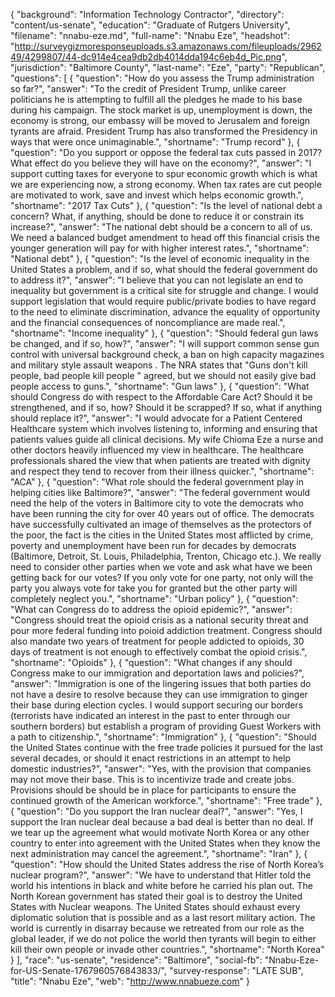 {
  "background": "Information Technology Contractor",
  "directory": "content/us-senate",
  "education": "Graduate of Rutgers University",
  "filename": "nnabu-eze.md",
  "full-name": "Nnabu Eze",
  "headshot": "http://surveygizmoresponseuploads.s3.amazonaws.com/fileuploads/296249/4299807/44-dc914e4cea9db2db4014dda194c6eb4d_Pic.png",
  "jurisdiction": "Baltimore County",
  "last-name": "Eze",
  "party": "Republican",
  "questions": [
    {
      "question": "How do you assess the Trump administration so far?",
      "answer": "To the credit of President Trump, unlike career politicians he is attempting to fulfill all the pledges he made to his base during his campaign. The stock market is up, unemployment is down, the economy is strong,  our embassy will be moved to Jerusalem and foreign tyrants are afraid. President Trump has also transformed the Presidency in ways that were once unimaginable.",
      "shortname": "Trump record"
    },
    {
      "question": "Do you support or oppose the federal tax cuts passed in 2017? What effect do you believe they will have on the economy?",
      "answer": "I support cutting taxes for everyone to spur economic growth which is what we are experiencing now, a strong economy. When tax rates are cut people are motivated to work, save and invest which helps economic growth.",
      "shortname": "2017 Tax Cuts"
    },
    {
      "question": "Is the level of national debt a concern? What, if anything, should be done to reduce it or constrain its increase?",
      "answer": "The national debt should be a concern to all of us. We need a balanced budget amendment to head off this financial crisis the younger generation will pay for with higher interest rates.",
      "shortname": "National debt"
    },
    {
      "question": "Is the level of economic inequality in the United States a problem, and if so, what should the federal government do to address it?",
      "answer": "I believe that you can not legislate an end to inequality but government is a critical site for struggle and change. I would support legislation that would require public/private bodies to have regard to the need to eliminate discrimination, advance the equality of opportunity and the financial consequences of noncompliance are made real.",
      "shortname": "Income inequality"
    },
    {
      "question": "Should federal gun laws be changed, and if so, how?",
      "answer": "I will support common sense gun control with universal background check, a ban on high capacity magazines and military style assault weapons . The NRA states that \"Guns don't kill people, bad people kill people \" agreed, but we should not easily give bad people access to guns.",
      "shortname": "Gun laws"
    },
    {
      "question": "What should Congress do with respect to the Affordable Care Act? Should it be strengthened, and if so, how? Should it be scrapped? If so, what if anything should replace it?",
      "answer": "I would advocate for a Patient Centered Healthcare system which involves listening to, informing and ensuring that patients values guide all clinical decisions. My wife Chioma Eze a nurse and other doctors heavily influenced my view in healthcare. The healthcare professionals shared the view that when patients are treated with dignity and respect they tend to recover from their illness quicker.",
      "shortname": "ACA"
    },
    {
      "question": "What role should the federal government play in helping cities like Baltimore?",
      "answer": "The federal government would need the help of the voters in Baltimore city to vote the democrats who have been running the city for over 40 years out of office. The democrats have successfully cultivated an image of themselves as the protectors of the poor, the fact is the cities in the United States most afflicted by crime, poverty and unemployment have been run for decades by democrats (Baltimore, Detroit, St. Louis, Philadelphia, Trenton, Chicago etc.). We really need to consider other parties when we vote and ask what have we been getting back for our votes? If you only vote for one party, not only will the party you always vote for take you for granted but the other party will completely neglect you.",
      "shortname": "Urban policy"
    },
    {
      "question": "What can Congress do to address the opioid epidemic?",
      "answer": "Congress should treat the opioid crisis as a national security threat and pour more federal funding into poioid addiction treatment. Congress should also mandate two years of treatment for people addicted to opioids, 30 days of treatment is not enough to effectively combat the opioid crisis.",
      "shortname": "Opioids"
    },
    {
      "question": "What changes if any should Congress make to our immigration and deportation laws and policies?",
      "answer": "Immigration is one of the lingering issues that both parties do not have a desire to resolve because they can use immigration to ginger their base during election cycles. I would support securing our borders (terrorists have indicated an interest in the past to enter through our southern borders) but establish a program of providing Guest Workers with a path to citizenship.",
      "shortname": "Immigration"
    },
    {
      "question": "Should the United States continue with the free trade policies it pursued for the last several decades, or should it enact restrictions in an attempt to help domestic industries?",
      "answer": "Yes, with the provision that companies may not move their base. This is to incentivize trade and create jobs. Provisions should be should be in place for participants to ensure the continued growth of the American workforce.",
      "shortname": "Free trade"
    },
    {
      "question": "Do you support the Iran nuclear deal?",
      "answer": "Yes, I support the Iran nuclear deal because a bad deal is better than no deal. If we tear up the agreement what would motivate North Korea or any other country to enter into agreement with the United States when they know the next administration may cancel the agreement.",
      "shortname": "Iran"
    },
    {
      "question": "How should the United States address the rise of North Korea’s nuclear program?",
      "answer": "We have to understand that Hitler told the world his intentions in black and white before he carried his plan out. The North Korean government has stated their goal is to destroy the United States with Nuclear weapons. The United States should exhaust every diplomatic solution that is possible and as a last resort military action. The world is currently in disarray because we retreated from our role as the global leader, if we do not police the world then tyrants will begin to either kill their own people or invade other countries.",
      "shortname": "North Korea"
    }
  ],
  "race": "us-senate",
  "residence": "Baltimore",
  "social-fb": "Nnabu-Eze-for-US-Senate-1767960576843833/",
  "survey-response": "LATE SUB",
  "title": "Nnabu Eze",
  "web": "http://www.nnabueze.com"
}
